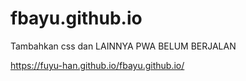 # fbayu.github.io
Tambahkan css dan LAINNYA
PWA BELUM BERJALAN

https://fuyu-han.github.io/fbayu.github.io/

